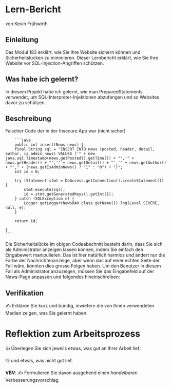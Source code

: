 # Lern-Bericht
von Kevin Frühwirth

## Einleitung

Das Modul 183 erklärt, wie Sie Ihre Website sichern können und Sicherheitslücken zu minimieren. Dieser Lernbericht erklärt, wie Sie Ihre Website vor SQL-Injection-Angriffen schützen.

## Was habe ich gelernt?

In diesem Projekt habe ich gelernt, wie man PreparedStatements verwendet, um SQL-Interpreter-Injektionen abzufangen und so Websites davor zu schützen.

## Beschreibung
Falscher Code der in der Insecure App war (nicht sicher)

        ```java
        public int insert(News news) {
        final String sql = "INSERT INTO news (posted, header, detail, author, is_admin_news) VALUES ('" + new java.sql.Timestamp(news.getPosted().getTime()) + "','" +          news.getHeader() + "','" + news.getDetail() + "','" + news.getAuthor() + "'," + (news.getIsAdminNews() ? "1" : "0") + ")";
        int id = 0;

        try (Statement stmt = DbAccess.getConnection().createStatement()) {
            stmt.execute(sql);
            id = stmt.getGeneratedKeys().getInt(1);
        } catch (SQLException e) {
            Logger.getLogger(NewsDAO.class.getName()).log(Level.SEVERE, null, e);
        }

        return id;

    }
    ```

Die Sicherheitslücke im obigen Codeabschnitt besteht darin, dass Sie sich als Administrator anzeigen lassen können, indem Sie einfach den Eingabewert manipulieren. Das ist hier natürlich harmlos und ändert nur die Farbe der Nachrichtenanzeige, aber wenn das auf einer echten Seite der Fall wäre, könnten dies grosse Folgen haben. Um den Benutzer in diesem Fall als Administrator anzuzeigen, müssen Sie das Eingabefeld auf der News-Page anpassen und folgendes hineinschreiben:

## Verifikation

✍️ Erklären Sie kurz und bündig, inwiefern die von Ihnen verwendeten Medien zeigen, was Sie gelernt haben.

# Reflektion zum Arbeitsprozess

👍 Überlegen Sie sich jeweils etwas, was gut an Ihrer Arbeit lief; 

👎 und etwas, was nicht gut lief.

**VBV**: ✍️ Formulieren Sie davon ausgehend einen *handelbaren* Verbesserungsvorschlag.
